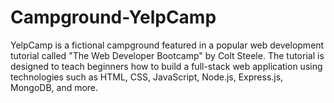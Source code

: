 # Campground-YelpCamp
YelpCamp is a fictional campground featured in a popular web development tutorial called "The Web Developer Bootcamp" by Colt Steele. The tutorial is designed to teach beginners how to build a full-stack web application using technologies such as HTML, CSS, JavaScript, Node.js, Express.js, MongoDB, and more.

